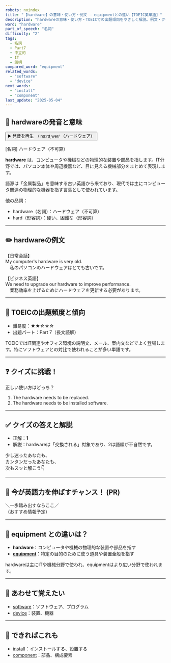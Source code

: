 ```yaml
---
robots: noindex
title: "【hardware】の意味・使い方・例文 ― equipmentとの違い【TOEIC英単語】"
description: "hardwareの意味・使い方・TOEICでの出題傾向をやさしく解説。例文・クイズ付きでequipmentとの違いもわかりやすく学べます。"
word: "hardware"
part_of_speech: "名詞"
difficulty: "2"
tags:
  - 名詞
  - Part7
  - 中立的
  - IT
  - 説明
compared_word: "equipment"
related_words:
  - "software"
  - "device"
next_words:
  - "install"
  - "component"
last_update: "2025-05-04"
---
```


## 🔰 hardwareの発音と意味

<button class="play-audio" onclick="playTTS('hardware')">
  <span class="play-audio-main">
    ▶️ 発音を再生　/ˈhɑːrdˌwer/
  </span>
  <span class="play-audio-sub">
    （ハードウェア）
  </span>
</button>

[名詞] ハードウェア（不可算）

**hardware** は、コンピュータや機械などの物理的な装置や部品を指します。IT分野では、パソコン本体や周辺機器など、目に見える機械部分をまとめて表現します。

語源は「金属製品」を意味する古い英語から来ており、現代では主にコンピュータ関連の物理的な機器を指す言葉として使われています。

他の品詞：  
- hardware（名詞）：ハードウェア（不可算）
- hard（形容詞）：硬い、困難な（形容詞）

---

## ✏️ hardwareの例文

【日常会話】  
My computer's hardware is very old.  
　私のパソコンのハードウェアはとても古いです。

【ビジネス英語】  
We need to upgrade our hardware to improve performance.  
　業務効率を上げるためにハードウェアを更新する必要があります。

---

## 🎯 TOEICの出題頻度と傾向

- 難易度：★★☆☆☆
- 出題パート：Part 7（長文読解）

TOEICではIT関連やオフィス環境の説明文、メール、案内文などでよく登場します。特にソフトウェアとの対比で使われることが多い単語です。

---

## ❓ クイズに挑戦！

正しい使い方はどっち？

1. The hardware needs to be replaced.  
2. The hardware needs to be installed software.

---

## ✅ クイズの答えと解説

- 正解：**1**
- 解説：hardwareは「交換される」対象であり、2は語順が不自然です。

少し迷ったあなたも、  
カンタンだったあなたも、  
次もスッと解こう👇️

---

## 🚀 今が英語力を伸ばすチャンス！ (PR)

<div class="info-center">
＼一歩踏み出すならここ／<br>  
（おすすめ情報予定）
</div>

---

## 🤔  equipment との違いは？

- **hardware**：コンピュータや機械の物理的な装置や部品を指す
- **[equipment](/word/equipment/)**：特定の目的のために使う道具や装置全般を指す

hardwareは主にITや機械分野で使われ、equipmentはより広い分野で使われます。

---

## 🧩 あわせて覚えたい

- [software](/word/software/)：ソフトウェア、プログラム
- [device](/word/device/)：装置、機器

---

## 📖 できればこれも

- [install](/word/install/)：インストールする、設置する
- [component](/word/component/)：部品、構成要素

<!-- cvid: aid27_bid20 -->
